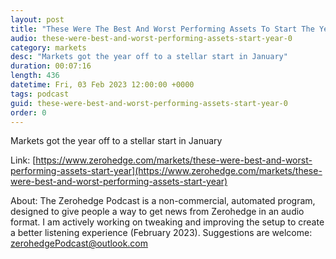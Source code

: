 ```yaml
---
layout: post
title: "These Were The Best And Worst Performing Assets To Start The Year"
audio: these-were-best-and-worst-performing-assets-start-year-0
category: markets
desc: "Markets got the year off to a stellar start in January"
duration: 00:07:16
length: 436
datetime: Fri, 03 Feb 2023 12:00:00 +0000
tags: podcast
guid: these-were-best-and-worst-performing-assets-start-year-0
order: 0
---
```

Markets got the year off to a stellar start in January

Link: [https://www.zerohedge.com/markets/these-were-best-and-worst-performing-assets-start-year](https://www.zerohedge.com/markets/these-were-best-and-worst-performing-assets-start-year)

About: The Zerohedge Podcast is a non-commercial, automated program, designed to give people a way to get news from Zerohedge in an audio format.  I am actively working on tweaking and improving the setup to create a better listening experience (February 2023).  Suggestions are welcome: [zerohedgePodcast@outlook.com](mailto:zerohedgePodcast@outlook.com)